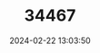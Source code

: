 ---
title: "34467"
category: "Ficus broadwayi"
draft: false
date: 2024-02-22 13:03:50
languages:
  Spanish; Castilian: ["Gameleira-do-cerrado", "Renaco"]
  Portuguese: ["Gameleira"]
---